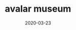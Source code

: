 ---
title: avalar museum
album_key: gR85c4
game: new_horizons
date: 2020-03-23
icon: blathers
layout: slideshow
category: residents
---